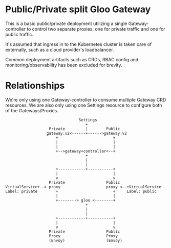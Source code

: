 # Public/Private split Gloo Gateway
This is a basic public/private deployment utilizing a single Gateway-controller to control two separate proxies, one for private traffic and one for public traffic.

It's assumed that ingress in to the Kubernetes cluster is taken care of externally, such as a cloud provider's loadbalancer.

Common deployment artifacts such as CRDs, RBAC config and monitoring/observability has been excluded for brevity.

# Relationships
We're only using one Gateway-controller to consume multiple Gateway CRD resources. We are also only using one Settings resource to configure both of the Gateways/Proxies.

```
                                Settings
                                   +
                   Private         |        Public
                  gateway.v2<------+------>gateway.v2
                      +                        +
                      |                        |
                      |                        |
                      +-->gateway+controller<--+
                                   +
                                   |
                                   |
                      +------------+-----------+
                      |                        |
                      v                        v
                   Private                  Public
VirtualService+--> proxy                    proxy <--+VirtualService
Label: private        +                        +     Label: public
                      |                        |
                      +--------> gloo <--------+
                                   +
                                   |
                                   |
                      +------------+-----------+
                      |                        |
                      v                        v
                   Private                  Public
                   Proxy                    Proxy
                   (Envoy)                  (Envoy)

```